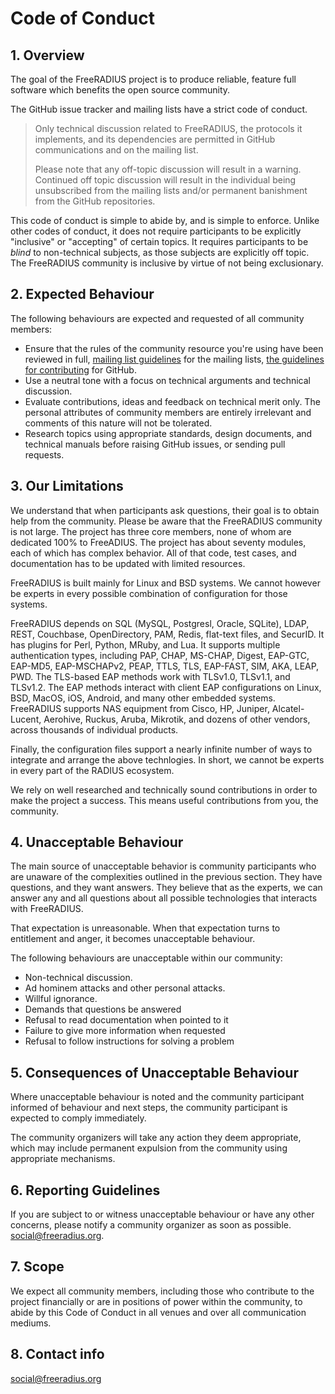 # Code of Conduct
## 1. Overview

The goal of the FreeRADIUS project is to produce reliable, feature full software which benefits the
open source community.

The GitHub issue tracker and mailing lists have a strict code of conduct.

> Only technical discussion related to FreeRADIUS, the protocols it implements, and its dependencies
> are permitted in GitHub communications and on the mailing list.
> 
> Please note that any off-topic discussion will result in a warning. Continued off topic discussion
> will result in the individual being unsubscribed from the mailing lists and/or permanent
> banishment from the GitHub repositories.

This code of conduct is simple to abide by, and is simple to
enforce. Unlike other codes of conduct, it does not require
participants to be explicitly "inclusive" or "accepting" of certain
topics. It requires participants to be *blind* to non-technical
subjects, as those subjects are explicitly off topic. The FreeRADIUS
community is inclusive by virtue of not being exclusionary.

## 2. Expected Behaviour

The following behaviours are expected and requested of all community members:

- Ensure that the rules of the community resource you're using have been reviewed in full, [mailing
  list guidelines](http://freeradius.org/list/) for the mailing lists, [the guidelines for
  contributing](https://github.com/FreeRADIUS/freeradius-server/blob/v4.0.x/.github/contributing.md)
  for GitHub.
- Use a neutral tone with a focus on technical arguments and technical discussion.
- Evaluate contributions, ideas and feedback on technical merit only.  The personal attributes of
  community members are entirely irrelevant and comments of this nature will not be tolerated.
- Research topics using appropriate standards, design documents, and technical manuals before raising
  GitHub issues, or sending pull requests.

## 3. Our Limitations

We understand that when participants ask questions, their goal is to
obtain help from the community.  Please be aware that the FreeRADIUS
community is not large.  The project has three core members, none of
whom are dedicated 100% to FreeADIUS.  The project has about seventy
modules, each of which has complex behavior.  All of that code, test
cases, and documentation has to be updated with limited resources.

FreeRADIUS is built mainly for Linux and BSD systems.  We cannot
however be experts in every possible combination of configuration for
those systems.

FreeRADIUS depends on SQL (MySQL, Postgresl, Oracle, SQLite), LDAP,
REST, Couchbase, OpenDirectory, PAM, Redis, flat-text files, and
SecurID.  It has plugins for Perl, Python, MRuby, and Lua.  It
supports multiple authentication types, including PAP, CHAP, MS-CHAP,
Digest, EAP-GTC, EAP-MD5, EAP-MSCHAPv2, PEAP, TTLS, TLS, EAP-FAST,
SIM, AKA, LEAP, PWD.  The TLS-based EAP methods work with TLSv1.0,
TLSv1.1, and TLSv1.2.  The EAP methods interact with client EAP
configurations on Linux, BSD, MacOS, iOS, Android, and many other
embedded systems.  FreeRADIUS supports NAS equipment from Cisco, HP,
Juniper, Alcatel-Lucent, Aerohive, Ruckus, Aruba, Mikrotik, and dozens
of other vendors, across thousands of individual products.

Finally, the configuration files support a nearly infinite number of
ways to integrate and arrange the above technlogies.  In short, we
cannot be experts in every part of the RADIUS ecosystem.

We rely on well researched and technically sound contributions in
order to make the project a success.  This means useful contributions
from you, the community.

## 4. Unacceptable Behaviour

The main source of unacceptable behavior is community participants who
are unaware of the complexities outlined in the previous section.
They have questions, and they want answers.  They believe that as the
experts, we can answer any and all questions about all possible
technologies that interacts with FreeRADIUS.

That expectation is unreasonable.  When that expectation turns to
entitlement and anger, it becomes unacceptable behaviour.

The following behaviours are unacceptable within our community:

- Non-technical discussion.
- Ad hominem attacks and other personal attacks.
- Willful ignorance.
- Demands that questions be answered
- Refusal to read documentation when pointed to it
- Failure to give more information when requested
- Refusal to follow instructions for solving a problem

## 5. Consequences of Unacceptable Behaviour

Where unacceptable behaviour is noted and the community participant informed of behaviour and next
steps, the community participant is expected to comply immediately.

The community organizers will take any action they deem appropriate, which may include permanent
expulsion from the community using appropriate mechanisms.

## 6. Reporting Guidelines

If you are subject to or witness unacceptable behaviour or have any other concerns, please notify a
community organizer as soon as possible. social@freeradius.org.

## 7. Scope

We expect all community members, including those who contribute to the project financially or are in
positions of power within the community, to abide by this Code of Conduct in all venues and over all
communication mediums.

## 8. Contact info

social@freeradius.org
